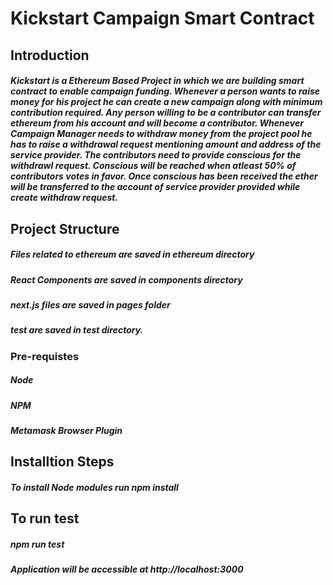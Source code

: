 # Kickstart Campaign Smart Contract

## Introduction
##### Kickstart is a Ethereum Based Project in which we are building smart contract to enable campaign funding.  Whenever a person wants to raise money for his project he can create a new campaign along with minimum contribution required. Any person willing to be a contributor can transfer ethereum from his account and will become a contributor. Whenever Campaign Manager needs to withdraw money from the project pool he has to raise a withdrawal request mentioning amount and address of the service provider. The contributors need to provide conscious for the withdrawl request. Conscious will be reached when atleast 50% of contributors votes in favor. Once conscious has been received the ether will be transferred to the account of service provider provided while create withdraw request.

## Project Structure
##### Files related to ethereum are saved in ethereum directory
##### React Components are saved in components directory
##### next.js files are saved in pages folder
##### test are saved in test directory.

### Pre-requistes
##### Node
##### NPM
##### Metamask Browser Plugin

## Installtion Steps
##### To install Node modules run npm install

## To run test
##### npm run test

##### Application will be accessible at http://localhost:3000



